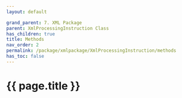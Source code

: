 ```yaml
---
layout: default

grand_parent: 7. XML Package
parent: XmlProcessingInstruction Class
has_children: true
title: Methods
nav_order: 2
permalink: /package/xmlpackage/XmlProcessingInstruction/methods
has_toc: false
---
```

# {{ page.title }}
